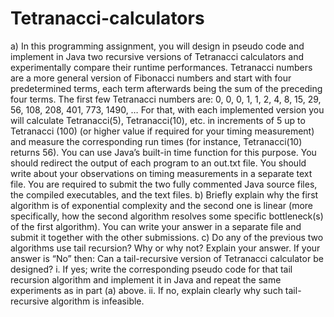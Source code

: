 # Tetranacci-calculators

a) In this programming assignment, you will design in pseudo code and implement in Java two
recursive versions of Tetranacci calculators and experimentally compare their runtime
performances. Tetranacci numbers are a more general version of Fibonacci numbers and start
with four predetermined terms, each term afterwards being the sum of the preceding four terms.
The first few Tetranacci numbers are:
0, 0, 0, 1, 1, 2, 4, 8, 15, 29, 56, 108, 208, 401, 773, 1490, …
For that, with each implemented version you will calculate Tetranacci(5), Tetranacci(10), etc. in
increments of 5 up to Tetranacci (100) (or higher value if required for your timing measurement) and
measure the corresponding run times (for instance, Tetranacci(10) returns 56). You can use Java’s
built-in time function for this purpose. You should redirect the output of each program to an out.txt
file. You should write about your observations on timing measurements in a separate text file. You
are required to submit the two fully commented Java source files, the compiled executables, and the
text files.
b) Briefly explain why the first algorithm is of exponential complexity and the second one is linear
(more specifically, how the second algorithm resolves some specific bottleneck(s) of the first
algorithm). You can write your answer in a separate file and submit it together with the other
submissions.
c) Do any of the previous two algorithms use tail recursion? Why or why not? Explain your answer.
If your answer is “No” then:
Can a tail-recursive version of Tetranacci calculator be designed?
i. If yes; write the corresponding pseudo code for that tail recursion algorithm and
implement it in Java and repeat the same experiments as in part (a) above.
ii. If no, explain clearly why such tail-recursive algorithm is infeasible.
